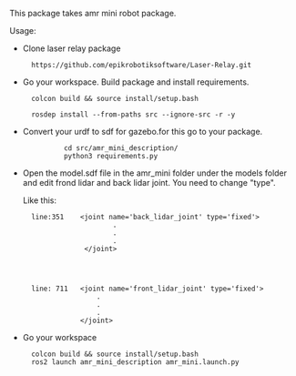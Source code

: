 This package takes amr mini robot package.

Usage:

- Clone laser relay package

        https://github.com/epikrobotiksoftware/Laser-Relay.git

- Go your workspace. Build package and install requirements.

        colcon build && source install/setup.bash

        rosdep install --from-paths src --ignore-src -r -y

- Convert your urdf to sdf for gazebo.for this go to your package.

                cd src/amr_mini_description/
                python3 requirements.py

- Open the model.sdf file in the amr_mini folder under the models folder and edit frond lidar and back lidar joint. You need to change "type".

  Like this:

        line:351    <joint name='back_lidar_joint' type='fixed'>
                            .
                            .
                            .
                     </joint>




        line: 711   <joint name='front_lidar_joint' type='fixed'>
                        .
                        .
                        .
                    </joint>

- Go your workspace

        colcon build && source install/setup.bash
        ros2 launch amr_mini_description amr_mini.launch.py
